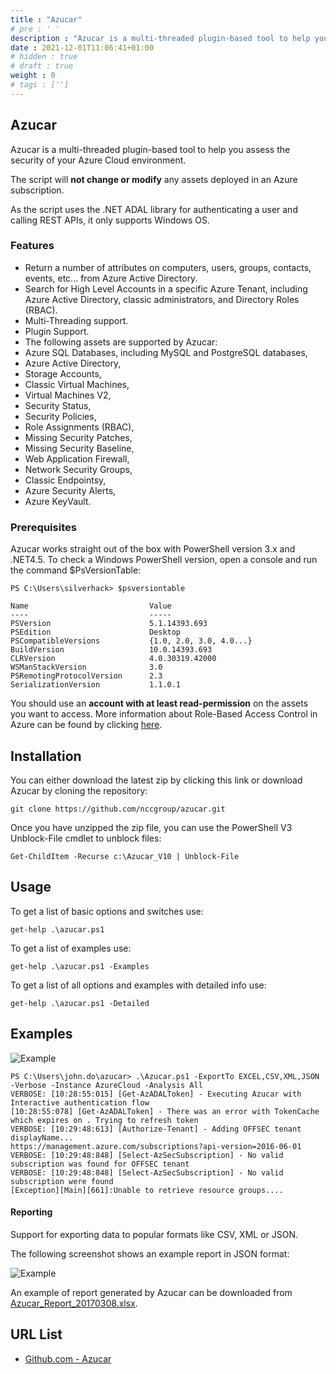 ```yaml
---
title : "Azucar"
# pre : ' '
description : "Azucar is a multi-threaded plugin-based tool to help you assess the security of your Azure Cloud environment."
date : 2021-12-01T11:06:41+01:00
# hidden : true
# draft : true
weight : 0
# tags : ['']
---
```


## Azucar

Azucar is a multi-threaded plugin-based tool to help you assess the security of your Azure Cloud environment.

The script will **not change or modify** any assets deployed in an Azure subscription.

As the script uses the .NET ADAL library for authenticating a user and calling REST APIs, it only supports Windows OS.

### Features

* Return a number of attributes on computers, users, groups, contacts, events, etc... from Azure Active Directory.
* Search for High Level Accounts in a specific Azure Tenant, including Azure Active Directory, classic administrators, and Directory Roles (RBAC).
* Multi-Threading support.
* Plugin Support.
* The following assets are supported by Azucar:
* Azure SQL Databases, including MySQL and PostgreSQL databases,
* Azure Active Directory,
* Storage Accounts,
* Classic Virtual Machines,
* Virtual Machines V2,
* Security Status,
* Security Policies,
* Role Assignments (RBAC),
* Missing Security Patches,
* Missing Security Baseline,
* Web Application Firewall,
* Network Security Groups,
* Classic Endpointsy,
* Azure Security Alerts,
* Azure KeyVault.

### Prerequisites

Azucar works straight out of the box with PowerShell version 3.x and .NET4.5. To check a Windows PowerShell version, open a console and run the command $PsVersionTable:

```plain
PS C:\Users\silverhack> $psversiontable

Name                           Value
----                           -----
PSVersion                      5.1.14393.693
PSEdition                      Desktop
PSCompatibleVersions           {1.0, 2.0, 3.0, 4.0...}
BuildVersion                   10.0.14393.693
CLRVersion                     4.0.30319.42000
WSManStackVersion              3.0
PSRemotingProtocolVersion      2.3
SerializationVersion           1.1.0.1
```

You should use an **account with at least read-permission** on the assets you want to access. More information about Role-Based Access Control in Azure can be found by clicking [here](https://docs.microsoft.com/en-us/azure/role-based-access-control/role-assignments-portal).

## Installation

You can either download the latest zip by clicking this link or download Azucar by cloning the repository:

```plain
git clone https://github.com/nccgroup/azucar.git
```

Once you have unzipped the zip file, you can use the PowerShell V3 Unblock-File cmdlet to unblock files:

```plain
Get-ChildItem -Recurse c:\Azucar_V10 | Unblock-File
```

## Usage

To get a list of basic options and switches use:

```plain
get-help .\azucar.ps1
```

To get a list of examples use:

```plain
get-help .\azucar.ps1 -Examples
```

To get a list of all options and examples with detailed info use:

```plain
get-help .\azucar.ps1 -Detailed
```

## Examples

![Example](images/example1.png)

```plain
PS C:\Users\john.do\azucar> .\Azucar.ps1 -ExportTo EXCEL,CSV,XML,JSON -Verbose -Instance AzureCloud -Analysis All
VERBOSE: [10:28:55:015] [Get-AzADALToken] - Executing Azucar with Interactive authentication flow
[10:28:55:078] [Get-AzADALToken] - There was an error with TokenCache which expires on . Trying to refresh token
VERBOSE: [10:29:48:613] [Authorize-Tenant] - Adding OFFSEC tenant displayName...
https://management.azure.com/subscriptions?api-version=2016-06-01
VERBOSE: [10:29:48:848] [Select-AzSecSubscription] - No valid subscription was found for OFFSEC tenant
VERBOSE: [10:29:48:848] [Select-AzSecSubscription] - No valid subscription were found
[Exception][Main][661]:Unable to retrieve resource groups....
```

#### Reporting

Support for exporting data to popular formats like CSV, XML or JSON.

The following screenshot shows an example report in JSON format:

![Example](images/example2.png)

An example of report generated by Azucar can be downloaded from [Azucar_Report_20170308.xlsx](https://github.com/nccgroup/azucar/files/1915480/Azucar_Report_20170308.xlsx).

## URL List

* [Github.com - Azucar](https://github.com/nccgroup/azucar)
